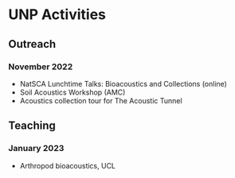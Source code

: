 # UNP Activities

## Outreach

### November 2022
- NatSCA Lunchtime Talks: Bioacoustics and Collections (online)
- Soil Acoustics Workshop (AMC)
- Acoustics collection tour for The Acoustic Tunnel

## Teaching

### January 2023
- Arthropod bioacoustics, UCL
